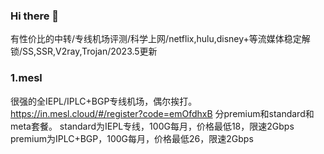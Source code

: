### Hi there 👋
有性价比的中转/专线机场评测/科学上网/netflix,hulu,disney+等流媒体稳定解锁/SS,SSR,V2ray,Trojan/2023.5更新
### 1.mesl
很强的全IEPL/IPLC+BGP专线机场，偶尔挨打。
https://in.mesl.cloud/#/register?code=emOfdhxB
分premium和standard和meta套餐。
standard为IEPL专线，100G每月，价格最低18，限速2Gbps
premium为IPLC+BGP，100G每月，价格最低26，限速2Gbps

<!--
**Freewallless/Freewallless** is a ✨ _special_ ✨ repository because its `README.md` (this file) appears on your GitHub profile.

Here are some ideas to get you started:

- 🔭 I’m currently working on ...
- 🌱 I’m currently learning ...
- 👯 I’m looking to collaborate on ...
- 🤔 I’m looking for help with ...
- 💬 Ask me about ...
- 📫 How to reach me: ...
- 😄 Pronouns: ...
- ⚡ Fun fact: ...
-->
